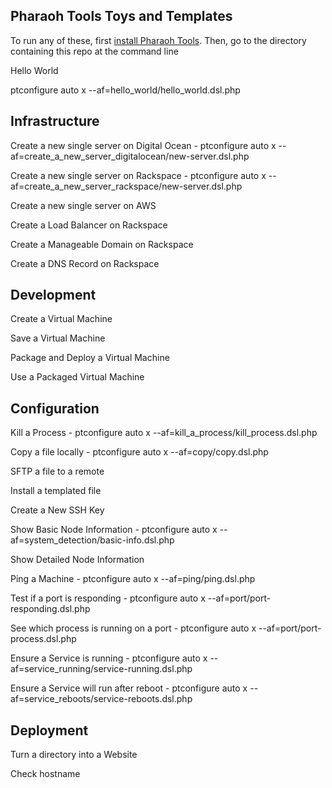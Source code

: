 Pharaoh Tools Toys and Templates
--------------------------------


To run any of these, first [install Pharaoh Tools](http://pharaohtools.com/install "install Pharaoh Tools"). Then, go to
the directory containing this repo at the command line


Hello World

ptconfigure auto x --af=hello_world/hello_world.dsl.php



Infrastructure
--------------------------------
Create a new single server on Digital Ocean - ptconfigure auto x --af=create_a_new_server_digitalocean/new-server.dsl.php

Create a new single server on Rackspace - ptconfigure auto x --af=create_a_new_server_rackspace/new-server.dsl.php

Create a new single server on AWS

Create a Load Balancer on Rackspace

Create a Manageable Domain on Rackspace

Create a DNS Record on Rackspace



Development
------------------------------

Create a Virtual Machine

Save a Virtual Machine

Package and Deploy a Virtual Machine

Use a Packaged Virtual Machine



Configuration
------------------------------

Kill a Process - ptconfigure auto x --af=kill_a_process/kill_process.dsl.php

Copy a file locally - ptconfigure auto x --af=copy/copy.dsl.php

SFTP a file to a remote

Install a templated file

Create a New SSH Key

Show Basic Node Information - ptconfigure auto x --af=system_detection/basic-info.dsl.php

Show Detailed Node Information

Ping a Machine - ptconfigure auto x --af=ping/ping.dsl.php

Test if a port is responding - ptconfigure auto x --af=port/port-responding.dsl.php

See which process is running on a port - ptconfigure auto x --af=port/port-process.dsl.php

Ensure a Service is running - ptconfigure auto x --af=service_running/service-running.dsl.php

Ensure a Service will run after reboot - ptconfigure auto x --af=service_reboots/service-reboots.dsl.php




Deployment
------------------------------

Turn a directory into a Website

Check hostname


